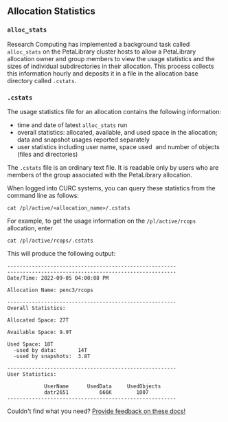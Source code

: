 ## Allocation Statistics 

### `alloc_stats`
Research Computing has implemented a background task called `alloc_stats` 
on the PetaLibrary cluster hosts to allow a PetaLibrary allocation owner 
and group members to view the usage statistics and the sizes of individual 
subdirectories in their allocation. This process collects this information 
hourly and deposits it in a file in the allocation base directory called 
`.cstats`.

### `.cstats`
The usage statistics file for an allocation contains the following 
information:

- time and date of latest `alloc_stats` run
- overall statistics: allocated, available, and used space in the 
allocation; data and snapshot usages reported separately
- user statistics including user name, space used  and number of objects 
(files and directories)

The `.cstats` file is an ordinary text file. It is readable only by users 
who are members of the group associated with the PetaLibrary allocation. 

When logged into CURC systems, you can query these statistics from the 
command line as follows: 

```
cat /pl/active/<allocation_name>/.cstats
```

For example, to get the usage information on the `/pl/active/rcops` 
allocation, enter 

```
cat /pl/active/rcops/.cstats
```

This will produce the following output:

```
-------------------------------------------------------
-------------------------------------------------------
Date/Time: 2022-09-05 04:00:08 PM

Allocation Name: penc3/rcops

-------------------------------------------------------
Overall Statistics:

Allocated Space: 27T

Available Space: 9.9T

Used Space: 18T
  -used by data:       14T
  -used by snapshots:  3.8T

-------------------------------------------------------
User Statistics:

            UserName      UsedData     UsedObjects
            datr2651	      666K	      1007
-------------------------------------------------------
```

Couldn't find what you need? [Provide feedback on these 
docs!](https://forms.gle/bSQEeFrdvyeQWPtW9)
